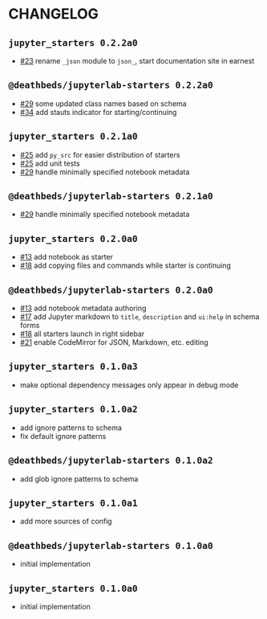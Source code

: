 # CHANGELOG

## `jupyter_starters 0.2.2a0`

- [#23][] rename `_json` module to `json_`, start documentation site in earnest

## `@deathbeds/jupyterlab-starters 0.2.2a0`

- [#29][] some updated class names based on schema
- [#34][] add stauts indicator for starting/continuing

## `jupyter_starters 0.2.1a0`

- [#25][] add `py_src` for easier distribution of starters
- [#25][] add unit tests
- [#29][] handle minimally specified notebook metadata

## `@deathbeds/jupyterlab-starters 0.2.1a0`

- [#29][] handle minimally specified notebook metadata

## `jupyter_starters 0.2.0a0`

- [#13][] add notebook as starter
- [#18][] add copying files and commands while starter is continuing

## `@deathbeds/jupyterlab-starters 0.2.0a0`

- [#13][] add notebook metadata authoring
- [#17][] add Jupyter markdown to `title`, `description` and `ui:help` in schema forms
- [#18][] all starters launch in right sidebar
- [#21][] enable CodeMirror for JSON, Markdown, etc. editing

## `jupyter_starters 0.1.0a3`

- make optional dependency messages only appear in debug mode

## `jupyter_starters 0.1.0a2`

- add ignore patterns to schema
- fix default ignore patterns

## `@deathbeds/jupyterlab-starters 0.1.0a2`

- add glob ignore patterns to schema

## `jupyter_starters 0.1.0a1`

- add more sources of config

## `@deathbeds/jupyterlab-starters 0.1.0a0`

- initial implementation

## `jupyter_starters 0.1.0a0`

- initial implementation

[#13]: https://github.com/deathbeds/jupyterlab-starters/pull/13
[#17]: https://github.com/deathbeds/jupyterlab-starters/pull/17
[#18]: https://github.com/deathbeds/jupyterlab-starters/pull/18
[#21]: https://github.com/deathbeds/jupyterlab-starters/pull/21
[#23]: https://github.com/deathbeds/jupyterlab-starters/pull/23
[#25]: https://github.com/deathbeds/jupyterlab-starters/pull/25
[#29]: https://github.com/deathbeds/jupyterlab-starters/pull/29
[#34]: https://github.com/deathbeds/jupyterlab-starters/pull/34
